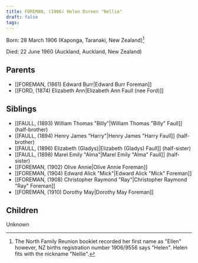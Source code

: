 ```yaml
---
title: FOREMAN, (1906) Helen Doreen "Nellie"
draft: false
tags:
---
```

Born: 28 March 1906 (Kaponga, Taranaki, New Zealand)[^1]

Died: 22 June 1960 (Auckland, Auckland, New Zealand)

## Parents
- [[FOREMAN, (1861) Edward Burr|Edward Burr Foreman]]
- [[FORD, (1874) Elizabeth Ann|Elizabeth Ann Faull (nee Ford)]]

## Siblings
- [[FAULL, (1893) William Thomas "Billy"|William Thomas "Billy" Faull]] (half-brother)
- [[FAULL, (1894) Henry James "Harry"|Henry James "Harry Faull]] (half-brother)
- [[FAULL, (1896) Elizabeth (Gladys)|Elizabeth (Gladys) Faull]] (half-sister)
- [[FAULL, (1898) Marel Emily "Alma"|Marel Emily "Alma" Faull]] (half-sister)
- [[FOREMAN, (1902) Olive Annie|Olive Annie Foreman]]
- [[FOREMAN, (1904) Edward Alick "Mick"|Edward Alick "Mick" Foreman]]
- [[FOREMAN, (1908) Christopher Raymond "Ray"|Christopher Raymond "Ray" Foreman]]
- [[FOREMAN, (1910) Dorothy May|Dorothy May Foreman]]

## Children
Unknown


[^1]: The North Family Reunion booklet recorded her first name as "Ellen" however, NZ births registration number 1906/9556 says "Helen". Helen fits with the nickname "Nellie".
